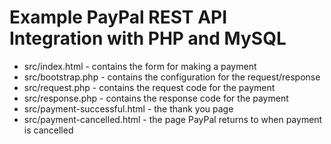 # Example PayPal REST API Integration with PHP and MySQL

* src/index.html - contains the form for making a payment
* src/bootstrap.php - contains the configuration for the request/response
* src/request.php - contains the request code for the payment
* src/response.php - contains the response code for the payment
* src/payment-successful.html - the thank you page
* src/payment-cancelled.html - the page PayPal returns to when payment is cancelled
